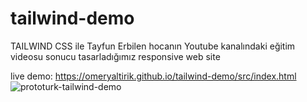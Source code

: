 # tailwind-demo
TAILWIND CSS ile Tayfun Erbilen hocanın Youtube kanalındaki eğitim videosu sonucu tasarladığımız responsive web site

live demo:  https://omeryaltirik.github.io/tailwind-demo/src/index.html
![prototurk-tailwind-demo](https://user-images.githubusercontent.com/40443652/201467755-c1de9451-2546-42c2-8a65-7b9b1d9469e9.png)
